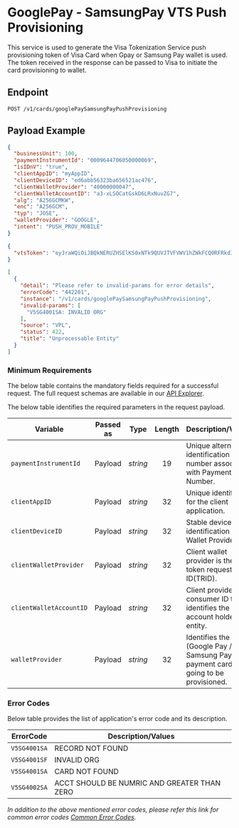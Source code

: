 # GooglePay - SamsungPay VTS Push Provisioning

This service is used to generate the Visa Tokenization Service push provisioning token of Visa Card when Gpay or Samsung Pay wallet is used. The token received in the response can be passed to Visa to initiate the card provisioning to wallet.

## Endpoint

`POST /v1/cards/googlePaySamsungPayPushProvisioning`

## Payload Example

<!--
type: tab
titles: Request, Response, Error
-->

```json
{
  "businessUnit": 100,
  "paymentInstrumentId": "0009644706050000069",
  "isIDnV": "true",
  "clientAppID": "myAppID",
  "clientDeviceID": "ed6abb56323ba656521ac476",
  "clientWalletProvider": "40000000047",
  "clientWalletAccountID": "a3-xLSOCatGskD6LRxNuvZG7",
  "alg": "A256GCMKW",
  "enc": "A256GCM",
  "typ": "JOSE",
  "walletProvider": "GOOGLE",
  "intent": "PUSH_PROV_MOBILE"
}
```

<!--
type: tab
--> 

```json
{
  "vtsToken": "eyJraWQiOiJBQkNERUZHSElKS0xNTk9QUVJTVFVWV1hZWkFCQ0RFRkdISUpLTE1OT1BRUlNUVVZXIiwiYWxnIjoiQTI1NkdDTUtXIiwiZW5jIjoiQTI1NkdDTSIsInR5cCI6IkpPU0UiLCJjaGFubmVsU2VjdXJpdHlDb250ZXh0IjoiU0hBUkVEX1NFQ1JFVCIsImlhdCI6IjE2NzQwMjcyMjciLCJpdiI6Il9xTWtpY1Y2MkZKOWhEY3UiLCJ0YWciOiJMRDFOaEQwYy1LcmQwb0ZxRmRSQkpRIn0.RFtrrSb4jr3T857-HqFZX6gW_XKfSEhKcAoGL8Elkjs.YW1GMllYZ3VZM0o1Y0hSdkxuTndaV011U1haUVlYSmhiV1YwWlhKVGNHVmpRRFkyTkRBM1lUTXg.OC3ucDtOFAESzxQ4hznVJdgYISoMqkOCGzm4_Sn4-PP-4uqy2nmvabiSCeUcuVi0bgLdAU2tbwVDX3DojhpampaaCmPkb-uGdluejsOSr5qcMTJTWFTjuuWAa_8vVR2h4IYA1UMRmJPA8jl34RfVkz6TBW1iYOXnBjNnFK-KOJ3NpsurDAJU66yOQ9cxYyUu_aeGb-LsD0QLRzqdBmpLoqZUVl53m0ChoV1OPUxaXzUdFcIXo3B_Znyhn2__Ios0-YPqY9d0y8ht9Etg4tEOYJ-2akhcuxR7Ti7RiKOPqrQgplaL88eRVeA0rQo54E0jz70q-FEBMlea0PABsClKG9YtBvAzjs4mQr8OmB3BlTswJyko_uV33kDDVXkIjA66qE5NU_sKjL2cXMDlFSXWleXKb0gdsAhiY8IHhzZg7Q25l0STXPIZsKU3I-UmoaqH56ne8dawItFwdbSR.CLJntHFT4g5OGKEgzLl6hw"
}
```

<!--
type: tab
--> 

```json
[
  {
    "detail": "Please refer to invalid-params for error details",
    "errorCode": "442201",
    "instance": "/v1/cards/googlePaySamsungPayPushProvisioning",
    "invalid-params": [
      "V5SG4001SA: INVALID ORG"
    ],
    "source": "VPL",
    "status": 422,
    "title": "Unprocessable Entity"
  }
]
```

<!-- type: tab-end -->

### Minimum Requirements

The below table contains the mandatory fields required for a successful request. The full request schemas are available in our [API Explorer](../api/?type=post&path=/v1/cards/googlePaySamsungPayPushProvisioning).

The below table identifies the required parameters in the request payload.

| Variable | Passed as | Type | Length | Description/Values |
| -------- | :-------: | :--: | :------------: | ------------------ |
| `paymentInstrumentId` | Payload | *string* | 19 | Unique alternate identification number associated with Payment Card Number. |
| `clientAppID` | Payload | *string* | 32 | Unique identifier for the client application. |
| `clientDeviceID` | Payload | *string* | 32 | Stable device identification set by Wallet Provider. |
| `clientWalletProvider` | Payload | *string* | 32 | Client wallet provider is the token requestor’s ID(TRID). |
| `clientWalletAccountID` | Payload | *string* | 32 | Client provided consumer ID that identifies the Wallet account holder entity. |
| `walletProvider` | Payload | *string* | 32 | Identifies the wallet (Google Pay / Samsung Pay), the payment card is going to be provisioned. |

### Error Codes

Below table provides the list of application's error code and its description.

| ErrorCode |  Description/Values |
| --------  | ------------------ |
| `V5SG4001SA` | RECORD NOT FOUND |
| `V5SG4001SF` | INVALID ORG |
| `V5SG4001SA` | CARD NOT FOUND |
| `V5SG4002SA` | ACCT SHOULD BE NUMRIC AND GREATER THAN ZERO |

*In addition to the above mentioned error codes, please refer this link for common error codes [Common Error Codes](?path=docs/Common_Error_Code.md).*